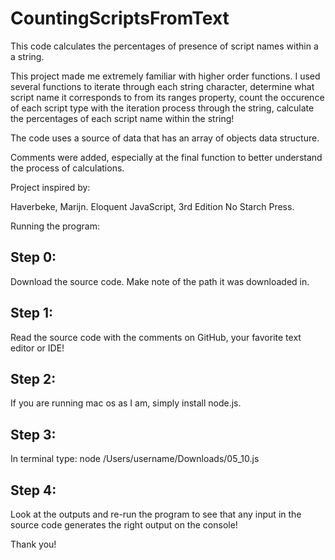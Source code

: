 # CountingScriptsFromText

This code calculates the percentages of presence of script names within a a string.

This project made me extremely familiar with higher order functions. I used several functions to iterate through each string character, determine what script name it corresponds to from its ranges property, count the occurence of each script type with the iteration process through the string, calculate the percentages of each script name within the string!

The code uses a source of data that has an array of objects data structure. 

Comments were added, especially at the final function to better understand the process of calculations.

Project inspired by:

Haverbeke, Marijn. Eloquent JavaScript, 3rd Edition  No Starch Press.


Running the program:

## Step 0:

Download the source code. Make note of the path it was downloaded in.

## Step 1:

Read the source code with the comments on GitHub, your favorite text editor or IDE!

## Step 2:

If you are running mac os as I am, simply install node.js.

## Step 3:

In terminal type: node /Users/username/Downloads/05_10.js

## Step 4:

Look at the outputs and re-run the program to see that any input in the source code generates the right output on the console!

Thank you!
